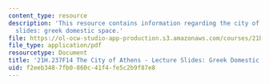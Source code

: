 ```yaml
---
content_type: resource
description: 'This resource contains information regarding the city of athens - lecture
  slides: greek domestic space.'
file: https://ol-ocw-studio-app-production.s3.amazonaws.com/courses/21h-237-the-city-of-athens-in-the-age-of-pericles-fall-2014/f2eeb3487fb0860c41f4fe5c2b9f87e8_MIT21H_237F14_Domestic.pdf
file_type: application/pdf
resourcetype: Document
title: '21H.237F14 The City of Athens - Lecture Slides: Greek Domestic Space'
uid: f2eeb348-7fb0-860c-41f4-fe5c2b9f87e8
---
```

